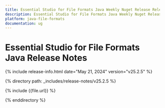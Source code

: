 ```yaml
---
title: Essential Studio for File Formats Java Weekly Nuget Release Release Notes  
description: Essential Studio for File Formats Java Weekly Nuget Release Release Notes  
platform: java-file-formats
documentation: ug
---
```


# Essential Studio for File Formats Java Release Notes  

{% include release-info.html date="May 21, 2024"  version="v25.2.5" %} 

{% directory path: _includes/release-notes/v25.2.5 %}

{% include {{file.url}} %}

{% enddirectory %}




